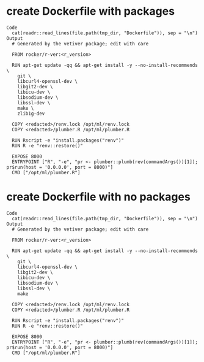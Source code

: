 # create Dockerfile with packages

    Code
      cat(readr::read_lines(file.path(tmp_dir, "Dockerfile")), sep = "\n")
    Output
      # Generated by the vetiver package; edit with care
      
      FROM rocker/r-ver:<r_version>
      
      RUN apt-get update -qq && apt-get install -y --no-install-recommends \
        git \
        libcurl4-openssl-dev \
        libgit2-dev \
        libicu-dev \
        libsodium-dev \
        libssl-dev \
        make \
        zlib1g-dev
      
      COPY <redacted>/renv.lock /opt/ml/renv.lock
      COPY <redacted>/plumber.R /opt/ml/plumber.R
      
      RUN Rscript -e "install.packages("renv")"
      RUN R -e "renv::restore()"
      
      EXPOSE 8000
      ENTRYPOINT ["R", "-e", "pr <- plumber::plumb(rev(commandArgs())[1]); pr$run(host = '0.0.0.0', port = 8000)"]
      CMD ["/opt/ml/plumber.R"]

# create Dockerfile with no packages

    Code
      cat(readr::read_lines(file.path(tmp_dir, "Dockerfile")), sep = "\n")
    Output
      # Generated by the vetiver package; edit with care
      
      FROM rocker/r-ver:<r_version>
      
      RUN apt-get update -qq && apt-get install -y --no-install-recommends \
        git \
        libcurl4-openssl-dev \
        libgit2-dev \
        libicu-dev \
        libsodium-dev \
        libssl-dev \
        make
      
      COPY <redacted>/renv.lock /opt/ml/renv.lock
      COPY <redacted>/plumber.R /opt/ml/plumber.R
      
      RUN Rscript -e "install.packages("renv")"
      RUN R -e "renv::restore()"
      
      EXPOSE 8000
      ENTRYPOINT ["R", "-e", "pr <- plumber::plumb(rev(commandArgs())[1]); pr$run(host = '0.0.0.0', port = 8000)"]
      CMD ["/opt/ml/plumber.R"]

